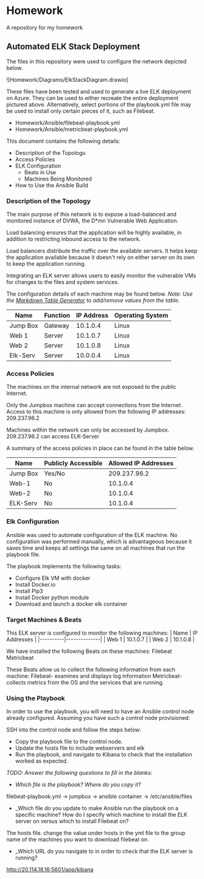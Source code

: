 # Homework
A repository for my homework
## Automated ELK Stack Deployment

The files in this repository were used to configure the network depicted below.

![Homework/Diagrams/ElkStackDiagram.drawio]

These files have been tested and used to generate a live ELK deployment on Azure. They can be used to either recreate the entire deployment pictured above. Alternatively, select portions of the playbook.yml file may be used to install only certain pieces of it, such as Filebeat.

  - Homework/Ansible/filebeat-playbook.yml
  - Homework/Ansible/metricbeat-playbook.yml

This document contains the following details:
- Description of the Topologu
- Access Policies
- ELK Configuration
  - Beats in Use
  - Machines Being Monitored
- How to Use the Ansible Build


### Description of the Topology

The main purpose of this network is to expose a load-balanced and monitored instance of DVWA, the D*mn Vulnerable Web Application.

Load balancing ensures that the application will be highly available, in addition to restricting inbound access to the network.

Load balancers distribute the traffic over the available servers. It helps keep the application available because it doesn't rely on either server on its own to keep the application running. 


Integrating an ELK server allows users to easily monitor the vulnerable VMs for changes to the files and system services.


The configuration details of each machine may be found below.
_Note: Use the [Markdown Table Generator](http://www.tablesgenerator.com/markdown_tables) to add/remove values from the table_.

| Name     | Function | IP Address | Operating System |
|----------|----------|------------|------------------|
| Jump Box | Gateway  | 10.1.0.4   | Linux            |
| Web 1    |  Server  | 10.1.0.7   | Linux            |
| Web 2    |  Server  | 10.1.0.8   | Linux            |
| Elk-Serv |  Server  | 10.0.0.4   | Linux            |

### Access Policies

The machines on the internal network are not exposed to the public Internet. 

Only the Jumpbox machine can accept connections from the Internet. Access to this machine is only allowed from the following IP addresses: 209.237.96.2


Machines within the network can only be accessed by Jumpbox.
209.237.96.2 can access ELK-Server

A summary of the access policies in place can be found in the table below.

| Name     | Publicly Accessible | Allowed IP Addresses |
|----------|---------------------|----------------------|
| Jump Box | Yes/No              | 209.237.96.2         |
| Web-1    | No                  |  	10.1.0.4          |
| Web-2    | No                  |    10.1.0.4          |
| ELK-Serv | No                  |    10.1.0.4          |

### Elk Configuration

Ansible was used to automate configuration of the ELK machine. No configuration was performed manually, which is advantageous because it saves time and keeps all settings the same on all machines that run the playbook file.


The playbook implements the following tasks:
* Configure Elk VM with docker
* Install Docker.io
* Install Pip3
* Install Docker python module
* Download and launch a docker elk container


### Target Machines & Beats
This ELK server is configured to monitor the following machines:
| Name     | IP Addresses |
|----------|--------------|
| Web 1    | 10.1.0.7     |
| Web 2    | 10.1.0.8     |

We have installed the following Beats on these machines:
Filebeat
Metricbeat

These Beats allow us to collect the following information from each machine:
Filebeat- examines and displays log information
Metricbeat- collects metrics from the OS and the services that are running.

### Using the Playbook
In order to use the playbook, you will need to have an Ansible control node already configured. Assuming you have such a control node provisioned: 

SSH into the control node and follow the steps below:
- Copy the playbook file to the control node.
- Update the hosts file to include webservers and elk
- Run the playbook, and navigate to Kibana to check that the installation worked as expected.

_TODO: Answer the following questions to fill in the blanks:_
- _Which file is the playbook? Where do you copy it?_

filebeat-playbook.yml  -> jumpbox -> ansible container      -> /etc/ansible/files

- _Which file do you update to make Ansible run the playbook on a specific machine? How do I specify which machine to install the ELK server on versus which to install Filebeat on?

The hosts file. change the value under hosts in the yml file to the group name of the machines you want to download filebeat on. 

- _Which URL do you navigate to in order to check that the ELK server is running?

http://20.114.18.16:5601/app/kibana
